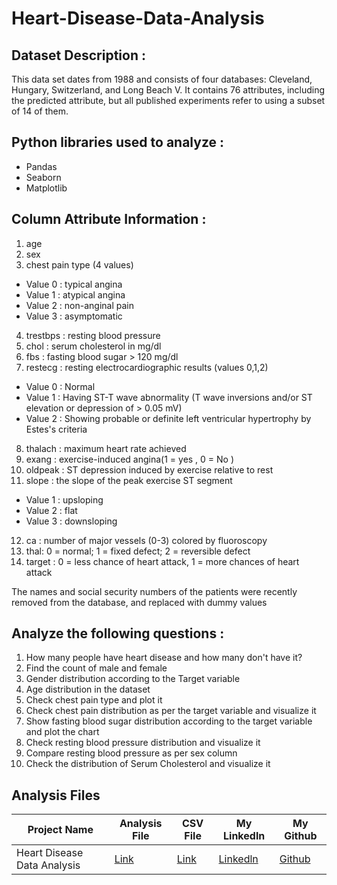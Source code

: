 # Heart-Disease-Data-Analysis

## Dataset Description :
This data set dates from 1988 and consists of four databases: Cleveland, Hungary, Switzerland, and Long Beach V. It contains 76 attributes, including the predicted attribute, but all published experiments refer to using a subset of 14 of them.

## Python libraries used to analyze :
* Pandas
* Seaborn
* Matplotlib

## Column Attribute Information :
1. age
2. sex
3. chest pain type (4 values)
 * Value 0 : typical angina
 * Value 1 : atypical angina
 * Value 2 : non-anginal pain
 * Value 3 : asymptomatic
4. trestbps : resting blood pressure
5. chol : serum cholesterol in mg/dl
6. fbs : fasting blood sugar > 120 mg/dl
7. restecg : resting electrocardiographic results (values 0,1,2)
 * Value 0 : Normal
 * Value 1 : Having ST-T wave abnormality (T wave inversions and/or ST elevation or depression of > 0.05 mV)
 * Value 2 : Showing probable or definite left ventricular hypertrophy by Estes's criteria
8. thalach : maximum heart rate achieved
9. exang : exercise-induced angina(1 = yes , 0 = No )
10. oldpeak : ST depression induced by exercise relative to rest
11. slope : the slope of the peak exercise ST segment
 * Value 1 : upsloping
 * Value 2 : flat
 * Value 3 : downsloping
12. ca : number of major vessels (0-3) colored by fluoroscopy
13. thal: 0 = normal; 1 = fixed defect; 2 = reversible defect
14. target : 0 = less chance of heart attack, 1 = more chances of heart attack

The names and social security numbers of the patients were recently removed from the database, and replaced with dummy values

## Analyze the following questions :

1) How many people have heart disease and how many don't have it?
2) Find the count of male and female
3) Gender distribution according to the Target variable
4) Age distribution in the dataset
5) Check chest pain type and plot it
6) Check chest pain distribution as per the target variable and visualize it
7) Show fasting blood sugar distribution according to the target variable and plot the chart
8) Check resting blood pressure distribution and visualize it
9) Compare resting blood pressure as per sex column 
10) Check the distribution of Serum Cholesterol and visualize it


## Analysis Files

|Project Name|Analysis File|CSV File|My Linkedln|My Github|
|-|-|-|-|-|
|Heart Disease Data Analysis|[Link](https://github.com/shubhammeshram01/Heart-Disease-Data-Analysis/blob/main/Heart%20Disease%20Data%20Analysis.ipynb)|[Link](https://github.com/shubhammeshram01/Heart-Disease-Data-Analysis/blob/main/heart.csv)|[Linkedln]()|[Github](https://github.com/shubhammeshram01)|
